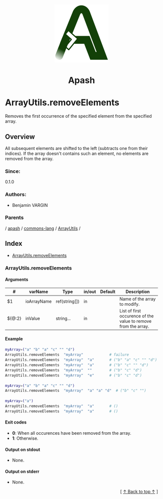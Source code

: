 
<div align='center' id='apash-top'>
  <a href='https://github.com/hastec-fr/apash'>
    <img alt='apash-logo' src='../../../../../../../assets/apash-logo.svg'/>
  </a>

  # Apash
</div>

# ArrayUtils.removeElements

Removes the first occurrence of the specified element from the specified array.

## Overview

All subsequent elements are shifted to the left (subtracts one from their indices). 
If the array doesn't contains such an element, no elements are removed from the array.

### Since:
0.1.0

### Authors:
* Benjamin VARGIN

### Parents
<!-- apash.parentBegin -->
[](../../../../.md) / [apash](../../../apash.md) / [commons-lang](../../commons-lang.md) / [ArrayUtils](../ArrayUtils.md) / 
<!-- apash.parentEnd -->

## Index

* [ArrayUtils.removeElements](#arrayutilsremoveelements)

### ArrayUtils.removeElements

#### Arguments
| #      | varName        | Type          | in/out   | Default    | Description                          |
|--------|----------------|---------------|----------|------------|--------------------------------------|
| $1     | ioArrayName    | ref(string[]) | in       |            |  Name of the array to modify.        |
| ${@:2} | inValue        | string...    | in       |            |  List of first occurence of the value to remove from the array. |

#### Example
```bash
myArray=("a" "b" "a" "c" "" "d")
ArrayUtils.removeElements  "myArray"            # failure
ArrayUtils.removeElements  "myArray"  "a"       # ("b" "a" "c" "" "d")
ArrayUtils.removeElements  "myArray"  "a"       # ("b" "c" "" "d")
ArrayUtils.removeElements  "myArray"  ""        # ("b" "c" "d")
ArrayUtils.removeElements  "myArray"  "e"       # ("b" "c" "d")

myArray=("a" "b" "a" "c" "" "d")
ArrayUtils.removeElements  "myArray"  "a" "a" "d"  # ("b" "c" "")

myArray=("a")
ArrayUtils.removeElements  "myArray"  "a"       # ()
ArrayUtils.removeElements  "myArray"  "a"       # ()
```

#### Exit codes

* **0**: When all occurences have been removed from the array.
* **1**: Otherwise.

#### Output on stdout

* None.

#### Output on stderr

* None.


  <div align='right'>[ <a href='#apash-top'>↑ Back to top ↑</a> ]</div>

